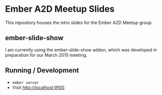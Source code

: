# Ember A2D Meetup Slides

This repository houses the intro slides for the Ember A2D Meetup group.

## ember-slide-show

I am currently using the ember-slide-show addon, which was developed in preparation for
our March 2015 meeting.

## Running / Development

* `ember server`
* Visit [http://localhost:9100](http://localhost:9100).

